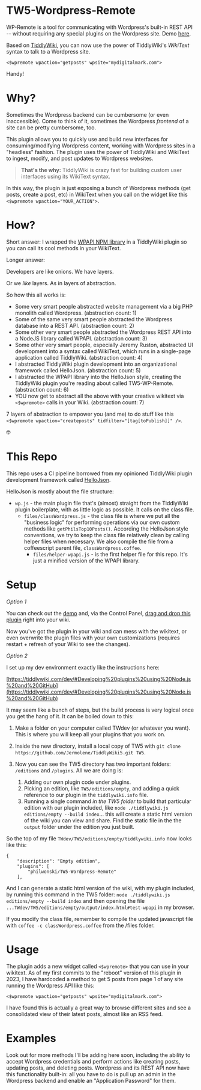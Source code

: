 # TW5-Wordpress-Remote

WP-Remote is a tool for communicating with Wordpress's built-in REST API -- without requiring any special plugins on the Wordpress site. Demo [here](https://philwonski.github.io/TW5-Wordpress-Remote/#test-wpapi).

Based on [TiddlyWiki](https://tiddlywiki.com), you can now use the power of TiddlyWiki's *WikiText* syntax to talk to a Wordpress site. 

```
<$wpremote wpaction="getposts" wpsite="mydigitalmark.com">
```

Handy! 

# Why?

Sometimes the Wordpress backend can be cumbersome (or even inaccessible). Come to think of it, sometimes the Wordpress *frontend* of a site can be pretty cumbersome, too. 

This plugin allows you to quickly use and build new interfaces for consuming/modifying Wordpress content, working with Wordpress sites in a "headless" fashion. The plugin uses the power of TiddlyWiki and WikiText to ingest, modify, and post updates to Wordpress websites. 

> **That's the why:** TiddlyWiki is crazy fast for building custom user interfaces using its WikiText syntax.

In this way, the plugin is just exposing a bunch of Wordpress methods (get posts, create a post, etc) in WikiText when you call on the widget like this `<$wpremote wpaction="YOUR_ACTION">`. 

# How?

Short answer: I wrapped the [WPAPI NPM library](https://www.npmjs.com/package/wpapi) in a TiddlyWiki plugin so you can call its cool methods in your WikiText. 

Longer answer:

Developers are like onions. We have layers.

Or we *like* layers. As in layers of abstraction.

So how this all works is:

- Some very smart people abstracted website management via a big PHP monolith called Wordpress. (abstraction count: 1)
- Some of the same very smart people abstracted the Wordpress database into a REST API. (abstraction count: 2)
- Some other very smart people abstracted the Wordpress REST API into a NodeJS library called WPAPI. (abstraction count: 3)
- Some other very smart people, especially Jeremy Ruston, abstracted UI development into a syntax called WikiText, which runs in a single-page application called TiddlyWiki. (abstraction count: 4)
- I abstracted TiddlyWiki plugin development into an organizational framework called HelloJson. (abstraction count: 5)
- I abstracted the WPAPI library into the HelloJson style, creating the TiddlyWiki plugin you're reading about called TW5-WP-Remote. (abstraction count: 6)
- YOU now get to abstract all the above with your creative wikitext via `<$wpremote>` calls in your Wiki. (abstraction count: 7)

7 layers of abstraction to empower you (and me) to do stuff like this `<$wpremote wpaction="createposts" tidfilter="[tag[toPublish]]" />`.

🤓

# This Repo

This repo uses a CI pipeline borrowed from my opinioned TiddlyWiki plugin development framework called [HelloJson](https://github.com/philwonski/twplugins-hello-json).

HelloJson is mostly about the file structure:

- `wp.js` - the main plugin file that's (almost) straight from the TiddlyWiki plugin boilerplate, with as little logic as possible. It calls on the class file.
  - `files/classWordpress.js` - the class file is where we put all the "business logic" for performing operations via our own custom methods like `getPhilsTop10Posts()`. According the HelloJson style conventions, we try to keep the class file relatively clean by calling helper files when necessary. We also compile the file from a coffeescript parent file, `classWordpress.coffee`.
    - `files/helper-wpapi.js` - is the first helper file for this repo. It's just a minified version of the WPAPI library.

# Setup

*Option 1*

You can check out the [demo](https://philwonski.github.io/TW5-Wordpress-Remote/#test-wpapi) and, via the Control Panel, [drag and drop this plugin](https://tiddlywiki.com/#Manually%20installing%20a%20plugin) right into your wiki. 

Now you've got the plugin in your wiki and can mess with the wikitext, or even overwrite the plugin files with your own customizations (requires restart + refresh of your Wiki to see the changes).

*Option 2*

I set up my dev environment exactly like the instructions here: 

[https://tiddlywiki.com/dev/#Developing%20plugins%20using%20Node.js%20and%20GitHub](https://tiddlywiki.com/dev/#Developing%20plugins%20using%20Node.js%20and%20GitHub)

It may seem like a bunch of steps, but the build process is very logical once you get the hang of it. It can be boiled down to this:

1. Make a folder on your computer called TWdev (or whatever you want). This is where you will keep all your plugins that you work on.

2. Inside the new directory, install a local copy of TW5 with `git clone https://github.com/Jermolene/TiddlyWiki5.git TW5`.

3. Now you can see the TW5 directory has two important folders: `/editions` and `/plugins`. All we are doing is:
    1. Adding our own plugin code under plugins.
    2. Picking an edition, like `TW5/editions/empty`, and adding a quick reference to our plugin in the `tiddlywiki.info` file.
    3. Running a single command *in the TW5 folder* to build that particular edition with our plugin included, like `node ./tiddlywiki.js editions/empty --build index`... this will create a static html version of the wiki you can view and share. Find the static file in the the `output` folder under the edition you just built.

So the top of my file `TWdev/TW5/editions/empty/tiddlywiki.info` now looks like this:

```
{
	"description": "Empty edition",
	"plugins": [
		"philwonski/TW5-Wordpress-Remote"
	],

```

And I can generate a static html version of the wiki, with my plugin included, by running this command in the TW5 folder: `node ./tiddlywiki.js editions/empty --build index` and then opening the file `...TWdev/TW5/editions/empty/output/index.html#test-wpapi` in my browser.

If you modify the class file, remember to compile the updated javascript file with `coffee -c classWordpress.coffee` from the /files folder.

# Usage

The plugin adds a new widget called `<$wpremote>` that you can use in your wikitext. As of my first commits to the "reboot" version of this plugin in 2023, I have hardcoded a method to get 5 posts from page 1 of any site running the Wordpress API like this:

```
<$wpremote wpaction="getposts" wpsite="mydigitalmark.com">
```

I have found this is actually a great way to browse different sites and see a consolidated view of their latest posts, almost like an RSS feed. 

# Examples

Look out for more methods I'll be adding here soon, including the ability to accept Wordpress credentials and perform actions like creating posts, updating posts, and deleting posts. Wordpress and its REST API now have this functionality built-in: all you have to do is pull up an admin in the Wordpress backend and enable an "Application Password" for them. 


